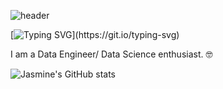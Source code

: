 ![header](https://capsule-render.vercel.app/api?type=waving&color=auto&height=300&section=header&text=Hello%20there!!!&fontSize=40)

[![Typing SVG](https://readme-typing-svg.herokuapp.com?color=9E30DC&lines=Hello+%F0%9F%91%8B;Welcome+to+my+GitHub+profile+!!!)](https://git.io/typing-svg)


I am a Data Engineer/ Data Science enthusiast. :nerd_face:  


![Jasmine's GitHub stats](https://github-readme-stats.vercel.app/api?username=JasmineChhotaray&show_icons=true&theme=solarized-light)


